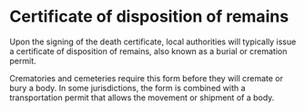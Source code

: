 # Certificate of disposition of remains

Upon the signing of the death certificate, local authorities will typically issue a certificate of disposition of remains, also known as a burial or cremation permit.

Crematories and cemeteries require this form before they will cremate or bury a body. In some jurisdictions, the form is combined with a transportation permit that allows the movement or shipment of a body.
